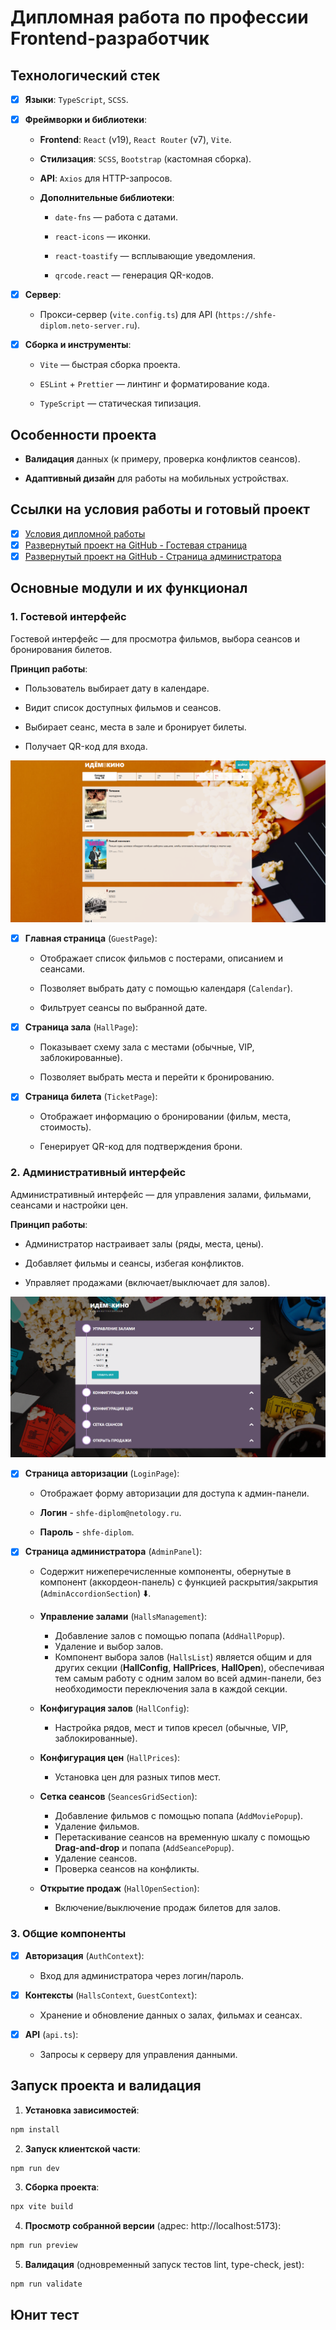 # Дипломная работа по профессии Frontend-разработчик

## Технологический стек

- [x] **Языки**: `TypeScript`, `SCSS`.

- [x] **Фреймворки и библиотеки**:
  - **Frontend**: `React` (v19), `React Router` (v7), `Vite`.

  - **Стилизация**: `SCSS`, `Bootstrap` (кастомная сборка).

  - **API**: `Axios` для HTTP-запросов.

  - **Дополнительные библиотеки**:
    - `date-fns` — работа с датами.

    - `react-icons` — иконки.

    - `react-toastify` — всплывающие уведомления.

    - `qrcode.react` — генерация QR-кодов.

- [x] **Сервер**:
  - Прокси-сервер (`vite.config.ts`) для API (`https://shfe-diplom.neto-server.ru`).

- [x] **Сборка и инструменты**:
  - `Vite` — быстрая сборка проекта.

  - `ESLint` + `Prettier` — линтинг и форматирование кода.

  - `TypeScript` — статическая типизация.

## Особенности проекта

  - **Валидация** данных (к примеру, проверка конфликтов сеансов).

  - **Адаптивный дизайн** для работы на мобильных устройствах.

## Ссылки на условия работы и готовый проект

- [x] [Условия дипломной работы](https://github.com/netology-code/shfe-diplom 'Ссылка на задание по дипломному проекту')<br>
- [x] [Развернутый проект на GitHub - Гостевая страница](https://nikolay87-ru.github.io/js-advanced-diploma/ 'Ссылка на проект')<br>
- [x] [Развернутый проект на GitHub - Страница администратора](https://nikolay87-ru.github.io/js-advanced-diploma/ 'Ссылка на проект')

## Основные модули и их функционал

### 1. Гостевой интерфейс

Гостевой интерфейс — для просмотра фильмов, выбора сеансов и бронирования билетов.

**Принцип работы**:

- Пользователь выбирает дату в календаре.

- Видит список доступных фильмов и сеансов.

- Выбирает сеанс, места в зале и бронирует билеты.

- Получает QR-код для входа.

![Guest](assets/ReadmePics/guest-pic.png)

- [x] **Главная страница** (`GuestPage`):
  - Отображает список фильмов с постерами, описанием и сеансами.

  - Позволяет выбрать дату с помощью календаря (`Calendar`).

  - Фильтрует сеансы по выбранной дате.

- [x] **Страница зала** (`HallPage`):
  - Показывает схему зала с местами (обычные, VIP, заблокированные).

  - Позволяет выбрать места и перейти к бронированию.

- [x] **Страница билета** (`TicketPage`):
  - Отображает информацию о бронировании (фильм, места, стоимость).

  - Генерирует QR-код для подтверждения брони.

### 2. Административный интерфейс

Административный интерфейс — для управления залами, фильмами, сеансами и настройки цен.

**Принцип работы**:

- Администратор настраивает залы (ряды, места, цены).

- Добавляет фильмы и сеансы, избегая конфликтов.

- Управляет продажами (включает/выключает для залов).

![Admin](assets/ReadmePics/admin-pic.png)

- [x] **Страница авторизации** (`LoginPage`):
  - Отображает форму авторизации для доступа к админ-панели.

  - **Логин** - `shfe-diplom@netology.ru`.

  - **Пароль** - `shfe-diplom`.

- [x] **Страница администратора** (`AdminPanel`):
  - Содержит нижеперечисленные компоненты, обернутые в компонент (аккордеон-панель) с функцией раскрытия/закрытия (`AdminAccordionSection`) ⬇️.
  - **Управление залами** (`HallsManagement`):
    - Добавление залов с помощью попапа (`AddHallPopup`).
    - Удаление и выбор залов.
    - Компонент выбора залов (`HallsList`) является общим и для других секции (**HallConfig**, **HallPrices**, **HallOpen**), 
      обеспечивая тем самым работу с одним залом во всей админ-панели, без необходимости переключения зала в каждой секции.

  - **Конфигурация залов** (`HallConfig`):
    - Настройка рядов, мест и типов кресел (обычные, VIP, заблокированные).

  - **Конфигурация цен** (`HallPrices`):
    - Установка цен для разных типов мест.

  - **Сетка сеансов** (`SeancesGridSection`):
    - Добавление фильмов с помощью попапа (`AddMoviePopup`).
    - Удаление фильмов.
    - Перетаскивание сеансов на временную шкалу с помощью **Drag-and-drop** и попапа (`AddSeancePopup`).
    - Удаление сеансов.
    - Проверка сеансов на конфликты.

  - **Открытие продаж** (`HallOpenSection`):
    - Включение/выключение продаж билетов для залов.

### 3. Общие компоненты

- [x] **Авторизация** (`AuthContext`):
  - Вход для администратора через логин/пароль.

- [x] **Контексты** (`HallsContext`, `GuestContext`):
  - Хранение и обновление данных о залах, фильмах и сеансах.

- [x] **API** (`api.ts`):
  - Запросы к серверу для управления данными.

## Запуск проекта и валидация

1. **Установка зависимостей**:

```bash
npm install
```

2. **Запуск клиентской части**:

```bash
npm run dev
```

3. **Сборка проекта**:

```bash
npx vite build
```

4. **Просмотр собранной версии** (адрес: http://localhost:5173):

```bash
npm run preview
```

5. **Валидация** (одновременный запуск тестов lint, type-check, jest):

```bash
npm run validate
```

## Юнит тест
